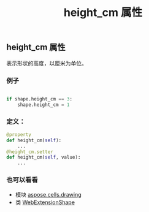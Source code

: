 ﻿---
title: height_cm 属性
second_title: Aspose.Cells for Python via .NET API 参考文献
description:
type: docs
weight: 430
url: /zh/python-net/aspose.cells.drawing/webextensionshape/height_cm/
is_root: false
---
## height_cm 属性

表示形状的高度，以厘米为单位。

### 例子

```python

if shape.height_cm == 3:
    shape.height_cm = 1

```
### 定义：
```python
@property
def height_cm(self):
    ...
@height_cm.setter
def height_cm(self, value):
    ...
```

### 也可以看看
* 模块 [aspose.cells.drawing](../../)
* 类 [WebExtensionShape](/cells/zh/python-net/aspose.cells.drawing/webextensionshape)

